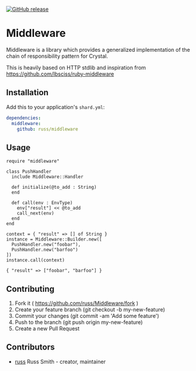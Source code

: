 [![GitHub release](https://img.shields.io/github/release/russ/middleware.svg)](https://github.com/russ/middleware/releases)

# Middleware

Middleware is a library which provides a generalized implementation of the chain of responsibility pattern for Crystal.

This is heavily based on HTTP stdlib and inspiration from https://github.com/Ibsciss/ruby-middleware

## Installation

Add this to your application's `shard.yml`:

```yaml
dependencies:
  middleware:
    github: russ/middleware
```

## Usage

```crystal
require "middleware"
```

```
class PushHandler
  include Middleware::Handler

  def initialize(@to_add : String)
  end

  def call(env : EnvType)
    env["result"] << @to_add
    call_next(env)
  end
end

context = { "result" => [] of String }
instance = Middleware::Builder.new([
  PushHandler.new("foobar"),
  PushHandler.new("barfoo")
])
instance.call(context)
```

`{ "result" => ["foobar", "barfoo"] }`

## Contributing

1. Fork it ( https://github.com/russ/Middleware/fork )
2. Create your feature branch (git checkout -b my-new-feature)
3. Commit your changes (git commit -am 'Add some feature')
4. Push to the branch (git push origin my-new-feature)
5. Create a new Pull Request

## Contributors

- [russ](https://github.com/russ) Russ Smith - creator, maintainer

